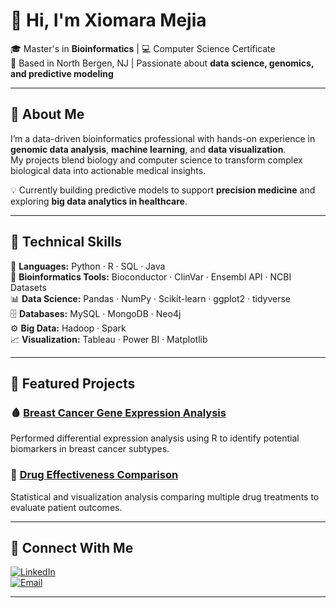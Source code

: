 # 👋 Hi, I'm Xiomara Mejia  

🎓 Master's in **Bioinformatics** | 💻 Computer Science Certificate  
📍 Based in North Bergen, NJ | Passionate about **data science, genomics, and predictive modeling**  

---

## 🔬 About Me  
I’m a data-driven bioinformatics professional with hands-on experience in **genomic data analysis**, **machine learning**, and **data visualization**.  
My projects blend biology and computer science to transform complex biological data into actionable medical insights.  

💡 Currently building predictive models to support **precision medicine** and exploring **big data analytics in healthcare**.

---

## 🧠 Technical Skills  

🧩 **Languages:** Python · R · SQL · Java  
🧪 **Bioinformatics Tools:** Bioconductor · ClinVar · Ensembl API · NCBI Datasets  
📊 **Data Science:** Pandas · NumPy · Scikit-learn · ggplot2 · tidyverse  
🗄️ **Databases:** MySQL · MongoDB · Neo4j  
⚙️ **Big Data:** Hadoop · Spark  
📈 **Visualization:** Tableau · Power BI · Matplotlib  

---

## 🧬 Featured Projects  

### 🩸 [Breast Cancer Gene Expression Analysis](https://github.com/Xiomara-mejia/BreastCancerGeneAnalysis)  
Performed differential expression analysis using R to identify potential biomarkers in breast cancer subtypes.

### 💊 [Drug Effectiveness Comparison](https://github.com/Xiomara-mejia/DrugEffectivenessComparison)  
Statistical and visualization analysis comparing multiple drug treatments to evaluate patient outcomes.

---

## 🌟 Connect With Me  

[![LinkedIn](https://img.shields.io/badge/LinkedIn-0077B5?style=for-the-badge&logo=linkedin&logoColor=white)](https://www.linkedin.com/in/xiomara-mejia)  
[![Email](https://img.shields.io/badge/Email-xiomejia1224%40gmail.com-red?style=for-the-badge&logo=gmail&logoColor=white)](mailto:xiomejia1224@gmail.com)   

---
